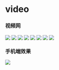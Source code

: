 # video
<h3>视频网</h3>

<image src="https://github.com/Next-2-You/ImageRepository/blob/master/video/%E5%89%8D%E5%8F%B01.png" align="center">
<image src="https://github.com/Next-2-You/ImageRepository/blob/master/video/前台2.png" align="center">
<image src="https://github.com/Next-2-You/ImageRepository/blob/master/video/前台3.png" align="center">
<image src="https://github.com/Next-2-You/ImageRepository/blob/master/video/前台4.png" align="center">
<image src="https://github.com/Next-2-You/ImageRepository/blob/master/video/前台5.png" align="center">
<image src="https://github.com/Next-2-You/ImageRepository/blob/master/video/管理界面.png" align="center">
<image src="https://github.com/Next-2-You/ImageRepository/blob/master/video/管理界面2.png" align="center">
<image src="https://github.com/Next-2-You/ImageRepository/blob/master/video/后台3.png" align="center"> 
  
<h3>手机端效果</h3>
<image src="https://github.com/Next-2-You/ImageRepository/blob/master/video/手机.png" align="center"> 
